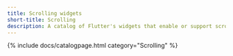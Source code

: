 ```yaml
---
title: Scrolling widgets
short-title: Scrolling
description: A catalog of Flutter's widgets that enable or support scrolling.
---
```


{% include docs/catalogpage.html category="Scrolling" %}

